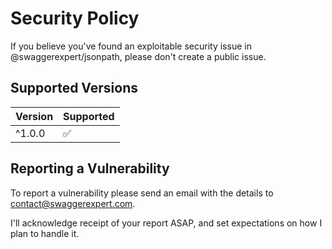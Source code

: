 # Security Policy

If you believe you've found an exploitable security issue in @swaggerexpert/jsonpath, please don't create a public issue.

## Supported Versions

| Version | Supported          |
|---------|--------------------|
| ^1.0.0  | :white_check_mark: |

## Reporting a Vulnerability

To report a vulnerability please send an email with the details to contact@swaggerexpert.com.

I'll acknowledge receipt of your report ASAP, and set expectations on how I plan to handle it.
